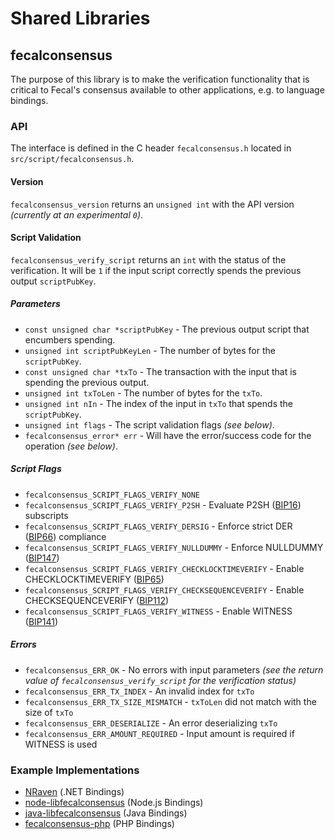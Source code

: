Shared Libraries
================

## fecalconsensus

The purpose of this library is to make the verification functionality that is critical to Fecal's consensus available to other applications, e.g. to language bindings.

### API

The interface is defined in the C header `fecalconsensus.h` located in  `src/script/fecalconsensus.h`.

#### Version

`fecalconsensus_version` returns an `unsigned int` with the API version *(currently at an experimental `0`)*.

#### Script Validation

`fecalconsensus_verify_script` returns an `int` with the status of the verification. It will be `1` if the input script correctly spends the previous output `scriptPubKey`.

##### Parameters
- `const unsigned char *scriptPubKey` - The previous output script that encumbers spending.
- `unsigned int scriptPubKeyLen` - The number of bytes for the `scriptPubKey`.
- `const unsigned char *txTo` - The transaction with the input that is spending the previous output.
- `unsigned int txToLen` - The number of bytes for the `txTo`.
- `unsigned int nIn` - The index of the input in `txTo` that spends the `scriptPubKey`.
- `unsigned int flags` - The script validation flags *(see below)*.
- `fecalconsensus_error* err` - Will have the error/success code for the operation *(see below)*.

##### Script Flags
- `fecalconsensus_SCRIPT_FLAGS_VERIFY_NONE`
- `fecalconsensus_SCRIPT_FLAGS_VERIFY_P2SH` - Evaluate P2SH ([BIP16](https://github.com/fecal/bips/blob/master/bip-0016.mediawiki)) subscripts
- `fecalconsensus_SCRIPT_FLAGS_VERIFY_DERSIG` - Enforce strict DER ([BIP66](https://github.com/fecal/bips/blob/master/bip-0066.mediawiki)) compliance
- `fecalconsensus_SCRIPT_FLAGS_VERIFY_NULLDUMMY` - Enforce NULLDUMMY ([BIP147](https://github.com/fecal/bips/blob/master/bip-0147.mediawiki))
- `fecalconsensus_SCRIPT_FLAGS_VERIFY_CHECKLOCKTIMEVERIFY` - Enable CHECKLOCKTIMEVERIFY ([BIP65](https://github.com/fecal/bips/blob/master/bip-0065.mediawiki))
- `fecalconsensus_SCRIPT_FLAGS_VERIFY_CHECKSEQUENCEVERIFY` - Enable CHECKSEQUENCEVERIFY ([BIP112](https://github.com/fecal/bips/blob/master/bip-0112.mediawiki))
- `fecalconsensus_SCRIPT_FLAGS_VERIFY_WITNESS` - Enable WITNESS ([BIP141](https://github.com/fecal/bips/blob/master/bip-0141.mediawiki))

##### Errors
- `fecalconsensus_ERR_OK` - No errors with input parameters *(see the return value of `fecalconsensus_verify_script` for the verification status)*
- `fecalconsensus_ERR_TX_INDEX` - An invalid index for `txTo`
- `fecalconsensus_ERR_TX_SIZE_MISMATCH` - `txToLen` did not match with the size of `txTo`
- `fecalconsensus_ERR_DESERIALIZE` - An error deserializing `txTo`
- `fecalconsensus_ERR_AMOUNT_REQUIRED` - Input amount is required if WITNESS is used

### Example Implementations
- [NRaven](https://github.com/NicolasDorier/NRaven/blob/master/NRaven/Script.cs#L814) (.NET Bindings)
- [node-libfecalconsensus](https://github.com/bitpay/node-libfecalconsensus) (Node.js Bindings)
- [java-libfecalconsensus](https://github.com/dexX7/java-libfecalconsensus) (Java Bindings)
- [fecalconsensus-php](https://github.com/Bit-Wasp/fecalconsensus-php) (PHP Bindings)
